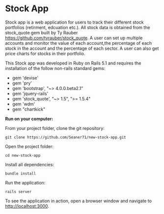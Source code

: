 # Stock App
Stock app is a web application for users to track their different stock portfolios (retirment, edcuation etc.). All stock data is obtained from the stock_quote gem built by Ty Rauber https://github.com/tyrauber/stock_quote. A user can set up multiple accounts and monitor the value of each account,the percentage of each stock in the account and the percentage of each sector. A user can also get price charts for stocks in their portfolio.

This Stock app was developed in Ruby on Rails 5.1 and requires the installation of the follow non-rails standard gems:
-	gem 'devise'
- gem 'pry'
- gem 'bootstrap', "~> 4.0.0.beta2.1"
-	gem 'jquery-rails'
-	gem 'stock_quote', "~> 1.5", ">= 1.5.4"
-	gem 'wdm'
-	gem "chartkick"

**Run on your computer:**


From your project folder, clone the git repository:

	git clone https://github.com/Seaner71/new-stock-app.git

Open the project folder:

	cd new-stock-app
  Install all dependencies:

	bundle install

Run the application:

	rails server

To see the application in action, open a browser window and navigate to [http://localhost:3000](http://localhost:3000).
